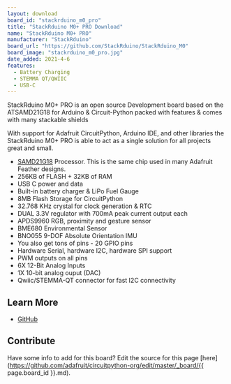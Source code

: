 ```yaml
---
layout: download
board_id: "stackrduino_m0_pro"
title: "StackRduino M0+ PRO Download"
name: "StackRduino M0+ PRO"
manufacturer: "StackRduino"
board_url: "https://github.com/StackRduino/StackRduino_M0"
board_image: "stackrduino_m0_pro.jpg"
date_added: 2021-4-6
features:
  - Battery Charging
  - STEMMA QT/QWIIC
  - USB-C
---
```


StackRduino M0+ PRO is an open source Development board based on the ATSAMD21G18 for Arduino & Circuit-Python packed with features & comes with many stackable shields

With support for Adafruit CircuitPython, Arduino IDE, and other libraries the StackRduino M0+ PRO is able to act as a single solution for all projects great and small.

- [SAMD21G18](https://www.microchip.com/wwwproducts/en/ATsamd21g18) Processor. This is the same chip used in many Adafruit Feather designs.
- 256KB of FLASH + 32KB of RAM
- USB C power and data
- Built-in battery charger & LiPo Fuel Gauge
- 8MB Flash Storage for CircuitPython
- 32.768 KHz crystal for clock generation & RTC
- DUAL 3.3V regulator with 700mA peak current output each
- APDS9960 RGB, proximity and gesture sensor
- BME680 Environmental Sensor
- BNO055 9-DOF Absolute Orientation IMU
- You also get tons of pins - 20 GPIO pins
- Hardware Serial, hardware I2C, hardware SPI support
- PWM outputs on all pins
- 6X 12-Bit Analog Inputs
- 1X 10-bit analog ouput (DAC)
- Qwiic/STEMMA-QT connector for fast I2C connectivity

## Learn More

* [GitHub](https://github.com/StackRduino/StackRduino_M0)

## Contribute

Have some info to add for this board? Edit the source for this page [here](https://github.com/adafruit/circuitpython-org/edit/master/_board/{{ page.board_id }}.md).

